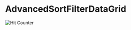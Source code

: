 # AdvancedSortFilterDataGrid

![Hit Counter](http://theboycot.com:8080/hc?id=GitHub.AdvancedSortFilterDataGrid "My Stupid Hit Counter!")
